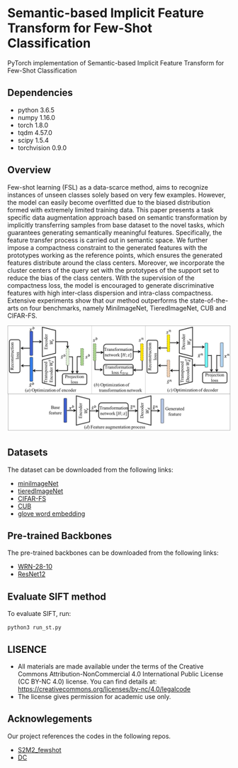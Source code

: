 # Semantic-based Implicit Feature Transform for Few-Shot Classification

PyTorch implementation of Semantic-based Implicit Feature Transform for Few-Shot Classification

## Dependencies
* python 3.6.5
* numpy 1.16.0
* torch 1.8.0
* tqdm 4.57.0
* scipy 1.5.4
* torchvision 0.9.0

## Overview
Few-shot learning (FSL) as a data-scarce method, aims to recognize instances of unseen classes solely based on very few examples. However, the model can easily become overfitted due to the biased distribution formed with extremely limited training data. This paper presents a task specific data augmentation approach based on semantic transformation by implicitly transferring samples from base dataset to the novel tasks, which guarantees generating semantically meaningful features. Specifically, the feature transfer process is carried out in semantic space. We further impose a compactness constraint to the generated features with the prototypes working as the reference points, which ensures the generated features distribute around the class centers. Moreover, we incorporate the cluster centers of the query set with the prototypes of the support set to reduce the bias of the class centers. With the supervision of the compactness loss, the model is encouraged to generate discriminative features with high inter-class dispersion and intra-class compactness. Extensive experiments show that our method outperforms the state-of-the-arts on four benchmarks, namely MiniImageNet, TieredImageNet, CUB and CIFAR-FS. 

![Image text](https://github.com/pmhDL/SIFT/blob/main/Images/framework.png)

## Datasets
The dataset can be downloaded from the following links:
* [miniImageNet](https://drive.google.com/file/d/1fJAK5WZTjerW7EWHHQAR9pRJVNg1T1Y7/view?usp=sharing) 
* [tieredImageNet](https://drive.google.com/file/d/1Letu5U_kAjQfqJjNPWS_rdjJ7Fd46LbX/view?usp=sharing)
* [CIFAR-FS](https://drive.google.com/file/d/1GjGMI0q3bgcpcB_CjI40fX54WgLPuTpS/view?usp=sharing)
* [CUB](https://drive.google.com/file/d/1hbzc_P1FuxMkcabkgn9ZKinBwW683j45/view)
* [glove word embedding](https://nlp.stanford.edu/projects/glove/)

## Pre-trained Backbones
The pre-trained backbones can be downloaded from the following links:
* [WRN-28-10](https://drive.google.com/drive/folders/1KfPzwMvVzybvp13IQW5ipHvSxBncTA-C)   
* [ResNet12](https://drive.google.com/file/d/1Prn7_41NVrZbnePAlSiKjD21Jlz0LKJM/view)

## Evaluate SIFT method
To evaluate SIFT, run:
```eval
python3 run_st.py
```

## LISENCE
* All materials are made available under the terms of the Creative Commons Attribution-NonCommercial 4.0 International Public License (CC BY-NC 4.0) license. You can find details at: https://creativecommons.org/licenses/by-nc/4.0/legalcode
* The license gives permission for academic use only.

## Acknowlegements
Our project references the codes in the following repos.
* [S2M2_fewshot](https://github.com/nupurkmr9/S2M2_fewshot)
* [DC](https://github.com/ShuoYang-1998/Few_Shot_Distribution_Calibration)
